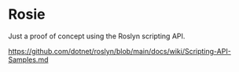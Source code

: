 # Rosie

Just a proof of concept using the Roslyn scripting API.

https://github.com/dotnet/roslyn/blob/main/docs/wiki/Scripting-API-Samples.md
